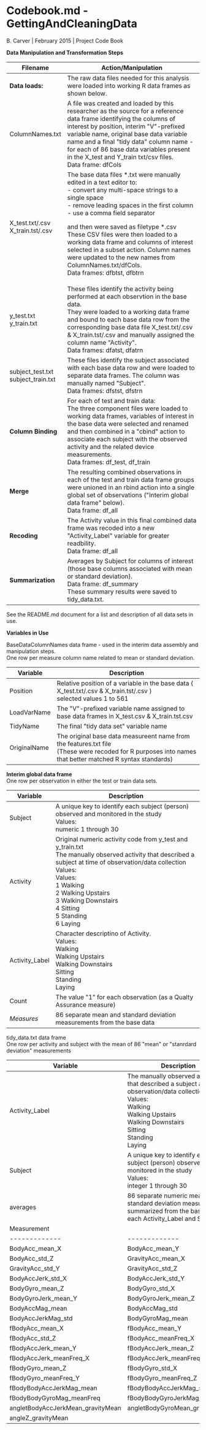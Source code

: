 # Codebook.md - GettingAndCleaningData

B. Carver | February 2015  |  Project Code Book 

<b>Data Manipulation and Transformation Steps</b>

| Filename  | Action/Manipulation | 
| ------------- | ------------- |
| <b>Data loads:</b> | The raw data files needed for this analysis were loaded into working R data frames as shown below.|
| ColumnNames.txt  | A file was created and loaded by this researcher as the source for a reference data frame identifying the columns of interest by position, interim "V"-prefixed variable name, original base data variable name and a final "tidy data" column name - for each of 86 base data variables present in the X_test and Y_train txt/csv files. <br>Data frame: dfCols|
| X_test.txt/.csv<br>X_train.tst/.csv  | The base data files *.txt were manually edited in a text editor to:<br>- convert any multi-space strings to a single space <br> - remove leading spaces in the first column<br>- use a comma field separator<p>and then were saved as filetype *.csv<br> These CSV files were then loaded to a working data frame and columns of interest selected in a subset action.  Column names were updated to the new names from ColumnNames.txt/dfCols. <br>Data frames: dfbtst, dfbtrn| 
| y_test.txt<br>y_train.txt | These files identify the activity being performed at each observtion in the base data.<br> They were loaded to a working data frame and bound to each base data row from the corresponding base data file X_test.txt/.csv & X_train.tst/.csv and manually assigned the column name "Activity". <br>Data frames: dfatst, dfatrn|   
| subject_test.txt<br>subject_train.txt  | These files identify the subject associated with each base data row and were loaded to separate data frames.  The column was manually named "Subject". <br>Data frames: dfstst, dfstrn |
| <b>Column Binding</b> | For each of test and train data:<br> The three component files were loaded to working data frames, variables of interest in the base data were selected and renamed and then combined in a "cbind" action to associate each subject with the observed activity and the related device measurements. <br>Data frames: df_test, df_train|
| <b>Merge</b> | The resulting combined observations in each of the test and train data frame groups were unioned in an rbind action into a single global set of observations ("Interim global data frame" below). <br>Data frame: df_all|
| <b>Recoding</b> | The Activity value in this final combined data frame was recoded into a new "Activity_Label" variable for greater readbility. <br>Data frame: df_all|
| <b>Summarization</b> | Averages by Subject for columns of interest (those base columns associated with mean or standard deviation).   <br>Data frame: df_summary <br>These summary results were saved to tidy_data.txt.|


See the README.md document for a list and description of all data sets in use.

<b>Variables in Use</b>

BaseDataColumnNames data frame - used in the interim data assembly and manipulation steps.
<br>One row per measure column name related to mean or standard deviation. 

| Variable  | Description | 
| ------------- | ------------- |
| Position  | Relative position of a variable in the base data (  X_test.txt/.csv & X_train.tst/.csv ) <br>selected values 1 to 561 |
| LoadVarName | The "V"-prefixed variable name assigned to base data frames in X_test.csv & X_train.tst.csv |
| TidyName | The final "tidy data set" variable name |
| OriginalName | The original base data measureent name from the features.txt file<br>(These were recoded for R purposes into names that better matched R syntax standards)|

<b>Interim global data frame</b>
<br>One row per observation in either the test or train data sets.

| Variable  | Description | 
| ------------- | ------------- |
| Subject  | A unique key to identify each subject (person) observed and monitored in the study <br>Values:<br>numeric 1 through 30 |
| Activity | Original numeric activity code from y_test and y_train.txt<br>The manually observed activity that described a subject at time of observation/data collection<br>Values:<br>Values:<br>1 Walking<br>2 Walking Upstairs<br>3 Walking Downstairs<br>4 Sitting<br>5 Standing<br>6 Laying |
| Activity_Label | Character descriptino of Activity.<br>Values:<br>Walking<br>Walking Upstairs<br>Walking Downstairs<br>Sitting<br>Standing<br>Laying |
| Count | The value "1" for each observation (as a Qualty Assurance measure)|
| *Measures* | 86 separate mean and standard deviation measurements from the base data |


tidy_data.txt data frame
<br>One row per activity and subject with the mean of 86 "mean" or "stanrdard deviation" measurements 

| Variable  | Description | 
| ------------- | ------------- |
| Activity_Label | The manually observed activity that described a subject at time of observation/data collection<br>Values:<br>Walking<br>Walking Upstairs<br>Walking Downstairs<br>Sitting<br>Standing<br>Laying |
| Subject  | A unique key to identify each subject (person) observed and monitored in the study <br>Values:<br>integer 1 through 30 |
| averages |86 separate numeric mean and standard deviation measurements summarized from the base data to each Activity_Label and Subject.|
| Measurement | | | | | 
| ------------- | ------------- | ------------- | ------------- | ------------- |
| BodyAcc_mean_X  | BodyAcc_mean_Y  | BodyAcc_mean_Z  | BodyAcc_std_X  | BodyAcc_std_Y  |
| BodyAcc_std_Z  | GravityAcc_mean_X  | GravityAcc_mean_Y  | GravityAcc_mean_Z  | GravityAcc_std_X  |
| GravityAcc_std_Y  | GravityAcc_std_Z  | BodyAccJerk_mean_X  | BodyAccJerk_mean_Y  | BodyAccJerk_mean_Z |
| BodyAccJerk_std_X  | BodyAccJerk_std_Y  | BodyAccJerk_std_Z  | BodyGyro_mean_X  | BodyGyro_mean_Y |
| BodyGyro_mean_Z  | BodyGyro_std_X  | BodyGyro_std_Y  | BodyGyro_std_Z  | BodyGyroJerk_mean_X |
| BodyGyroJerk_mean_Y  | BodyGyroJerk_mean_Z  | BodyGyroJerk_std_X  | BodyGyroJerk_std_Y  | BodyGyroJerk_std_Z |
| BodyAccMag_mean  | BodyAccMag_std  | GravityAccMag_mean  | GravityAccMag_std  | BodyAccJerkMag_mean |
| BodyAccJerkMag_std  | BodyGyroMag_mean  | BodyGyroMag_std  | BodyGyroJerkMag_mean  | BodyGyroJerkMag_std |
| fBodyAcc_mean_X  | fBodyAcc_mean_Y  | fBodyAcc_mean_Z  | fBodyAcc_std_X  | fBodyAcc_std_Y  |
| fBodyAcc_std_Z  | fBodyAcc_meanFreq_X  | fBodyAcc_meanFreq_Y  | fBodyAcc_meanFreq_Z  | fBodyAccJerk_mean_X |
| fBodyAccJerk_mean_Y  | fBodyAccJerk_mean_Z  | fBodyAccJerk_std_X  | fBodyAccJerk_std_Y  | fBodyAccJerk_std_Z  |
| fBodyAccJerk_meanFreq_X  | fBodyAccJerk_meanFreq_Y  | fBodyAccJerk_meanFreq_Z  | fBodyGyro_mean_X  | fBodyGyro_mean_Y  |
| fBodyGyro_mean_Z  | fBodyGyro_std_X  | fBodyGyro_std_Y  | fBodyGyro_std_Z  | fBodyGyro_meanFreq_X  |
| fBodyGyro_meanFreq_Y  | fBodyGyro_meanFreq_Z  | fBodyAccMag_mean  | fBodyAccMag_std  | fBodyAccMag_meanFreq |
| fBodyBodyAccJerkMag_mean  | fBodyBodyAccJerkMag_std  | fBodyBodyAccJerkMag_meanFreq  | fBodyBodyGyroMag_mean  | fBodyBodyGyroMag_std  |
| fBodyBodyGyroMag_meanFreq  | fBodyBodyGyroJerkMag_mean  | fBodyBodyGyroJerkMag_std  | fBodyBodyGyroJerkMag_meanFreq  | angletBodyAccMean_gravity |
| angletBodyAccJerkMean_gravityMean  | angletBodyGyroMean_gravityMean  | angletBodyGyroJerkMean_gravityMean | angleX_gravityMean  | angleY_gravityMean |
| angleZ_gravityMean | 
